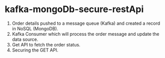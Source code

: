 # kafka-mongoDb-secure-restApi

1. Order details pushed to a message queue (Kafka) and created a record in NoSQL (MongoDB). 
2. Kafka Consumer which will process the order message and update the data source. 
3. Get API to fetch the order status. 
4. Securing the GET API.
